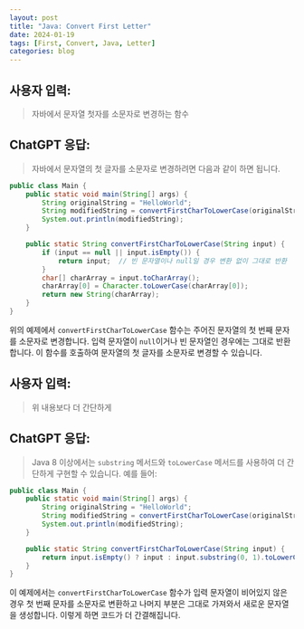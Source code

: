 ```yaml
---
layout: post
title: "Java: Convert First Letter"
date: 2024-01-19
tags: [First, Convert, Java, Letter]
categories: blog
---
```


## 사용자 입력:
> 자바에서 문자열 첫자를 소문자로 변경하는 함수

## ChatGPT 응답:
> 자바에서 문자열의 첫 글자를 소문자로 변경하려면 다음과 같이 하면 됩니다. 

```java
public class Main {
    public static void main(String[] args) {
        String originalString = "HelloWorld";
        String modifiedString = convertFirstCharToLowerCase(originalString);
        System.out.println(modifiedString);
    }

    public static String convertFirstCharToLowerCase(String input) {
        if (input == null || input.isEmpty()) {
            return input;  // 빈 문자열이나 null일 경우 변환 없이 그대로 반환
        }
        char[] charArray = input.toCharArray();
        charArray[0] = Character.toLowerCase(charArray[0]);
        return new String(charArray);
    }
}
```

위의 예제에서 `convertFirstCharToLowerCase` 함수는 주어진 문자열의 첫 번째 문자를 소문자로 변경합니다. 입력 문자열이 `null`이거나 빈 문자열인 경우에는 그대로 반환합니다. 이 함수를 호출하여 문자열의 첫 글자를 소문자로 변경할 수 있습니다.

## 사용자 입력:
> 위 내용보다 더 간단하게

## ChatGPT 응답:
> Java 8 이상에서는 `substring` 메서드와 `toLowerCase` 메서드를 사용하여 더 간단하게 구현할 수 있습니다. 예를 들어:

```java
public class Main {
    public static void main(String[] args) {
        String originalString = "HelloWorld";
        String modifiedString = convertFirstCharToLowerCase(originalString);
        System.out.println(modifiedString);
    }

    public static String convertFirstCharToLowerCase(String input) {
        return input.isEmpty() ? input : input.substring(0, 1).toLowerCase() + input.substring(1);
    }
}
```

이 예제에서는 `convertFirstCharToLowerCase` 함수가 입력 문자열이 비어있지 않은 경우 첫 번째 문자를 소문자로 변환하고 나머지 부분은 그대로 가져와서 새로운 문자열을 생성합니다. 이렇게 하면 코드가 더 간결해집니다.

